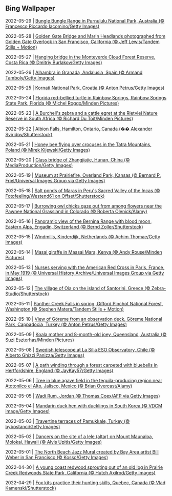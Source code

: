 ## Bing Wallpaper
2022-05-29 | [Bungle Bungle Range in Purnululu National Park, Australia (© Francesco Riccardo Iacomino/Getty Images)](./wallpaper/2022-05-29.jpg) 

2022-05-28 | [Golden Gate Bridge and Marin Headlands photographed from Golden Gate Overlook in San Francisco, California (© Jeff Lewis/Tandem Stills + Motion)](./wallpaper/2022-05-28.jpg) 

2022-05-27 | [Hanging bridge in the Monteverde Cloud Forest Reserve, Costa Rica (© Dmitriy Burlakov/Getty Images)](./wallpaper/2022-05-27.jpg) 

2022-05-26 | [Alhambra in Granada, Andalusia, Spain (© Armand Tamboly/Getty Images)](./wallpaper/2022-05-26.jpg) 

2022-05-25 | [Kornati National Park, Croatia (© Anton Petrus/Getty Images)](./wallpaper/2022-05-25.jpg) 

2022-05-24 | [Florida red-bellied turtle in Rainbow Springs, Rainbow Springs State Park, Florida (© Michel Roggo/Minden Pictures)](./wallpaper/2022-05-24.jpg) 

2022-05-23 | [A Burchell's zebra and a cattle egret at the Rietvlei Nature Reserve in South Africa (© Richard Du Toit/Minden Pictures)](./wallpaper/2022-05-23.jpg) 

2022-05-22 | [Albion Falls, Hamilton, Ontario, Canada (�� Alexander Sviridov/Shutterstock)](./wallpaper/2022-05-22.jpg) 

2022-05-21 | [Honey bee flying over crocuses in the Tatra Mountains, Poland (© Mirek Kijewski/Getty Images)](./wallpaper/2022-05-21.jpg) 

2022-05-20 | [Glass bridge of Zhangjiajie, Hunan, China (© MediaProduction/Getty Images)](./wallpaper/2022-05-20.jpg) 

2022-05-19 | [Museum at Prairiefire, Overland Park, Kansas (© Bernard P. Friel/Universal Images Group via Getty Images)](./wallpaper/2022-05-19.jpg) 

2022-05-18 | [Salt ponds of Maras in Peru's Sacred Valley of the Incas (© Fotofeeling/Westend61 on Offset/Shutterstock)](./wallpaper/2022-05-18.jpg) 

2022-05-17 | [Burrowing owl chicks gaze out from among flowers near the Pawnee National Grassland in Colorado (© Roberta Olenick/Alamy)](./wallpaper/2022-05-17.jpg) 

2022-05-16 | [Panoramic view of the Bernina Range with blood moon, Eastern Alps, Engadin, Switzerland (© Bernd Zoller/Shutterstock)](./wallpaper/2022-05-16.jpg) 

2022-05-15 | [Windmills, Kinderdijk, Netherlands (© Achim Thomae/Getty Images)](./wallpaper/2022-05-15.jpg) 

2022-05-14 | [Masai giraffe in Maasai Mara, Kenya (© Andy Rouse/Minden Pictures)](./wallpaper/2022-05-14.jpg) 

2022-05-13 | [Nurses serving with the American Red Cross in Paris, France, in May 1919 (© Universal History Archive/Universal Images Group via Getty Images)](./wallpaper/2022-05-13.jpg) 

2022-05-12 | [The village of Oia on the island of Santorini, Greece (© Zebra-Studio/Shutterstock)](./wallpaper/2022-05-12.jpg) 

2022-05-11 | [Panther Creek Falls in spring, Gifford Pinchot National Forest, Washington (© Stephen Matera/Tandem Stills + Motion)](./wallpaper/2022-05-11.jpg) 

2022-05-10 | [View of Göreme from an observation deck, Göreme National Park, Cappadocia, Turkey (© Anton Petrus/Getty Images)](./wallpaper/2022-05-10.jpg) 

2022-05-09 | [Koala mother and 8-month-old joey, Queensland, Australia (© Suzi Eszterhas/Minden Pictures)](./wallpaper/2022-05-09.jpg) 

2022-05-08 | [Swedish telescope at La Silla ESO Observatory, Chile (© Alberto Ghizzi Panizza/Getty Images)](./wallpaper/2022-05-08.jpg) 

2022-05-07 | [A path winding through a forest carpeted with bluebells in Hertfordshire, England (© JayKay57/Getty Images)](./wallpaper/2022-05-07.jpg) 

2022-05-06 | [Tree in blue agave field in the tequila-producing region near Atotonilco el Alto, Jalisco, Mexico (© Brian Overcast/Alamy)](./wallpaper/2022-05-06.jpg) 

2022-05-05 | [Wadi Rum, Jordan (© Thomas Coex/AFP via Getty Images)](./wallpaper/2022-05-05.jpg) 

2022-05-04 | [Mandarin duck hen with ducklings in South Korea (© VDCM image/Getty Images)](./wallpaper/2022-05-04.jpg) 

2022-05-03 | [Travertine terraces of Pamukkale, Turkey (© bybostanci/Getty Images)](./wallpaper/2022-05-03.jpg) 

2022-05-02 | [Dancers on the site of a lele (altar) on Mount Maunaloa, Molokai, Hawaii (© Alvis Upitis/Getty Images)](./wallpaper/2022-05-02.jpg) 

2022-05-01 | [The North Beach Jazz Mural created by Bay Area artist Bill Weber in San Francisco (© Kosso/Getty Images)](./wallpaper/2022-05-01.jpg) 

2022-04-30 | [A young coast redwood sprouting out of an old log in Prairie Creek Redwoods State Park, California (© Hutch Axilrod/Getty Images)](./wallpaper/2022-04-30.jpg) 

2022-04-29 | [Fox kits practice their hunting skills, Quebec, Canada (© Vlad Kamenski/Shutterstock)](./wallpaper/2022-04-29.jpg) 

